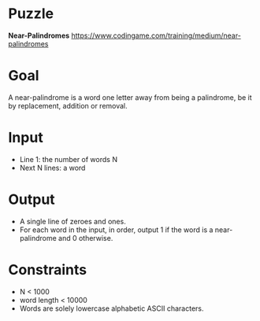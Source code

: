 # Puzzle
**Near-Palindromes** https://www.codingame.com/training/medium/near-palindromes

# Goal
A near-palindrome is a word one letter away from being a palindrome, be it by replacement, addition or removal.

# Input
* Line 1: the number of words N
* Next N lines: a word

# Output
* A single line of zeroes and ones.
* For each word in the input, in order, output 1 if the word is a near-palindrome and 0 otherwise.

# Constraints
* N < 1000
* word length < 10000
* Words are solely lowercase alphabetic ASCII characters.
